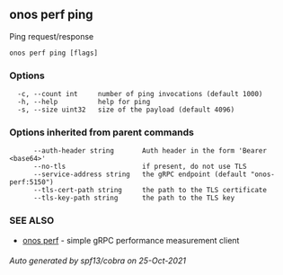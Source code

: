 ## onos perf ping

Ping request/response

```
onos perf ping [flags]
```

### Options

```
  -c, --count int     number of ping invocations (default 1000)
  -h, --help          help for ping
  -s, --size uint32   size of the payload (default 4096)
```

### Options inherited from parent commands

```
      --auth-header string       Auth header in the form 'Bearer <base64>'
      --no-tls                   if present, do not use TLS
      --service-address string   the gRPC endpoint (default "onos-perf:5150")
      --tls-cert-path string     the path to the TLS certificate
      --tls-key-path string      the path to the TLS key
```

### SEE ALSO

* [onos perf](onos_perf.md)	 - simple gRPC performance measurement client

###### Auto generated by spf13/cobra on 25-Oct-2021
